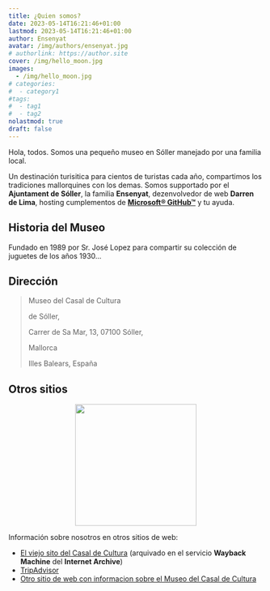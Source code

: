 ```yaml
---
title: ¿Quien somos?
date: 2023-05-14T16:21:46+01:00
lastmod: 2023-05-14T16:21:46+01:00
author: Ensenyat
avatar: /img/authors/ensenyat.jpg
# authorlink: https://author.site
cover: /img/hello_moon.jpg
images:
  - /img/hello_moon.jpg
# categories:
#  - category1
#tags:
#  - tag1
#  - tag2
nolastmod: true
draft: false
---
```


Hola, todos. Somos una pequeño museo en Sóller manejado por una familia local. 

<!--more-->

Un destinación turisitica para cientos de turistas cada año, compartimos los tradiciones mallorquines con los demas. Somos supportado por el **Ajuntament de Sóller**, la familia **Ensenyat**, dezenvolvedor de web **Darren de Lima**, hosting cumplementos de **[Microsoft® GitHub™](https://github.com)** y tu ayuda.

## Historia del Museo
Fundado en 1989 por Sr. José Lopez para compartir su colección de juguetes de los años 1930...

## Dirección
> Museo del Casal de Cultura
>
> de Sóller, 
>
> Carrer de Sa Mar, 13, 07100 Sóller,
>
> Mallorca
>
> Illes Balears, España


## Otros sitios
<!-- raw HTML to place image and align to centre -->
<div style="text-align:center;">
<img src="/img/visitas_compressed.jpg" height="240" />
</div>

Información sobre nosotros en otros sitios de web:
- [El viejo sito del Casal de Cultura](https://web.archive.org/web/20160828074636/http://sollernet.com/casal/indexes.html) (arquivado en el servicio **Wayback Machine** del **Internet Archive**)
- [TripAdvisor](https://www.tripadvisor.es/Attraction_Review-g319794-d11663832-Reviews-Museu_del_Casal_de_Cultura-Soller_Majorca_Balearic_Islands.html)
- [Otro sitio de web con informacion sobre el Museo del Casal de Cultura](https://ajsoller.net/en/partnerships-companies-equipments-and-facilities/casal-de-cultura-museu-de-soller)

